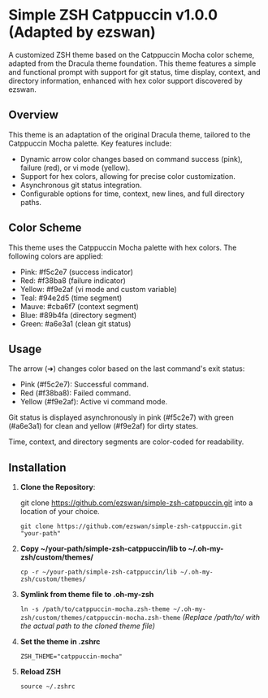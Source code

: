 # Simple ZSH Catppuccin v1.0.0 (Adapted by ezswan)

A customized ZSH theme based on the Catppuccin Mocha color scheme, adapted from the Dracula theme foundation. This theme features a simple and functional prompt with support for git status, time display, context, and directory information, enhanced with hex color support discovered by ezswan.

## Overview

This theme is an adaptation of the original Dracula theme, tailored to the Catppuccin Mocha palette. Key features include:

- Dynamic arrow color changes based on command success (pink), failure (red), or vi mode (yellow).
- Support for hex colors, allowing for precise color customization.
- Asynchronous git status integration.
- Configurable options for time, context, new lines, and full directory paths.

## Color Scheme

This theme uses the Catppuccin Mocha palette with hex colors. The following colors are applied:

- Pink: #f5c2e7 (success indicator)
- Red: #f38ba8 (failure indicator)
- Yellow: #f9e2af (vi mode and custom variable)
- Teal: #94e2d5 (time segment)
- Mauve: #cba6f7 (context segment)
- Blue: #89b4fa (directory segment)
- Green: #a6e3a1 (clean git status)

## Usage

The arrow (➜) changes color based on the last command's exit status:

- Pink (#f5c2e7): Successful command.
- Red (#f38ba8): Failed command.
- Yellow (#f9e2af): Active vi command mode.

Git status is displayed asynchronously in pink (#f5c2e7) with green (#a6e3a1) for clean and yellow (#f9e2af) for dirty states.

Time, context, and directory segments are color-coded for readability.

## Installation

1. **Clone the Repository**:

   git clone https://github.com/ezswan/simple-zsh-catppuccin.git into a location of your choice.

   `git clone https://github.com/ezswan/simple-zsh-catppuccin.git "your-path"`

2. **Copy ~/your-path/simple-zsh-catppuccin/lib to ~/.oh-my-zsh/custom/themes/**

   `cp -r ~/your-path/simple-zsh-catppuccin/lib ~/.oh-my-zsh/custom/themes/`

3. **Symlink from theme file to .oh-my-zsh**

   `ln -s /path/to/catppuccin-mocha.zsh-theme ~/.oh-my-zsh/custom/themes/catppuccin-mocha.zsh-theme`
   _(Replace /path/to/ with the actual path to the cloned theme file)_

4. **Set the theme in .zshrc**

   `ZSH_THEME="catppuccin-mocha"`

5. **Reload ZSH**

   `source ~/.zshrc`
